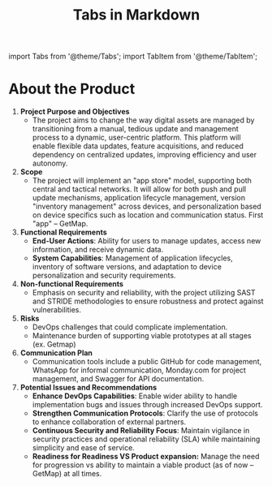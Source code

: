 ﻿---
title: Tabs in Markdown
sidebar_position: 4
---

import Tabs from '@theme/Tabs';
import TabItem from '@theme/TabItem';


# About the Product

1. **Project Purpose and Objectives**
    - The project aims to change the way digital assets are managed by transitioning from a manual, tedious update and management process to a dynamic, user-centric platform. This platform will enable flexible data updates, feature acquisitions, and reduced dependency on centralized updates, improving efficiency and user autonomy.
2. **Scope**
    - The project will implement an "app store" model, supporting both central and tactical networks. It will allow for both push and pull update mechanisms, application lifecycle management, version "inventory management" across devices, and personalization based on device specifics such as location and communication status. First "app" – GetMap.
3. **Functional Requirements**
    - **End-User Actions**: Ability for users to manage updates, access new information, and receive dynamic data.
    - **System Capabilities**: Management of application lifecycles, inventory of software versions, and adaptation to device personalization and security requirements.
4. **Non-functional Requirements**
    - Emphasis on security and reliability, with the project utilizing SAST and STRIDE methodologies to ensure robustness and protect against vulnerabilities.
5. **Risks**
    - DevOps challenges that could complicate implementation.
    - Maintenance burden of supporting viable prototypes at all stages (ex. Getmap)
6. **Communication Plan**
    - Communication tools include a public GitHub for code management, WhatsApp for informal communication, Monday.com for project management, and Swagger for API documentation.
7. **Potential Issues and Recommendations**
    - **Enhance DevOps Capabilities**: Enable wider ability to handle implementation bugs and issues through increased DevOps support.
    - **Strengthen Communication Protocols**: Clarify the use of protocols to enhance collaboration of external partners.
    - **Continuous Security and Reliability Focus**: Maintain vigilance in security practices and operational reliability (SLA) while maintaining simplicity and ease of service.
    - **Readiness for Readiness VS Product expansion:** Manage the need for progression vs ability to maintain a viable product (as of now – GetMap) at all times.
    


